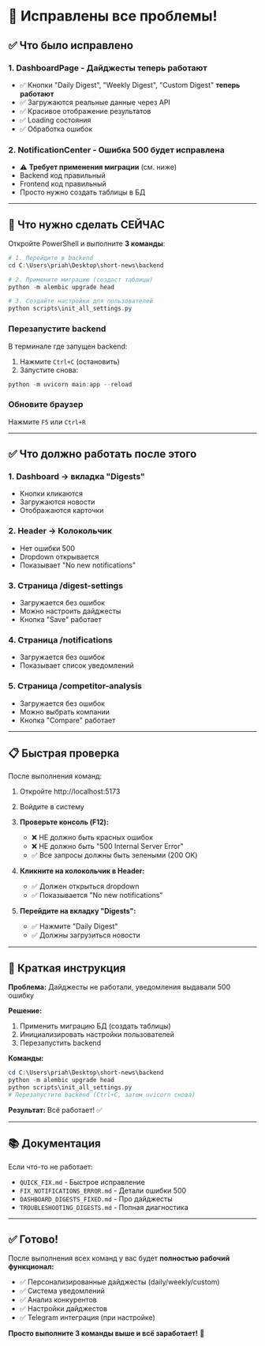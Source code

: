 # 🔧 Исправлены все проблемы!

## ✅ Что было исправлено

### 1. DashboardPage - Дайджесты теперь работают
- ✅ Кнопки "Daily Digest", "Weekly Digest", "Custom Digest" **теперь работают**
- ✅ Загружаются реальные данные через API
- ✅ Красивое отображение результатов
- ✅ Loading состояния
- ✅ Обработка ошибок

### 2. NotificationCenter - Ошибка 500 будет исправлена
- ⚠️ **Требует применения миграции** (см. ниже)
- Backend код правильный
- Frontend код правильный
- Просто нужно создать таблицы в БД

---

## 🚀 Что нужно сделать СЕЙЧАС

Откройте PowerShell и выполните **3 команды**:

```powershell
# 1. Перейдите в backend
cd C:\Users\priah\Desktop\short-news\backend

# 2. Примените миграцию (создаст таблицы)
python -m alembic upgrade head

# 3. Создайте настройки для пользователей
python scripts\init_all_settings.py
```

### Перезапустите backend

В терминале где запущен backend:
1. Нажмите `Ctrl+C` (остановить)
2. Запустите снова:
```powershell
python -m uvicorn main:app --reload
```

### Обновите браузер

Нажмите `F5` или `Ctrl+R`

---

## ✅ Что должно работать после этого

### 1. Dashboard → вкладка "Digests"
- Кнопки кликаются
- Загружаются новости
- Отображаются карточки

### 2. Header → Колокольчик
- Нет ошибки 500
- Dropdown открывается
- Показывает "No new notifications"

### 3. Страница /digest-settings
- Загружается без ошибок
- Можно настроить дайджесты
- Кнопка "Save" работает

### 4. Страница /notifications
- Загружается без ошибок
- Показывает список уведомлений

### 5. Страница /competitor-analysis
- Загружается без ошибок
- Можно выбрать компании
- Кнопка "Compare" работает

---

## 📋 Быстрая проверка

После выполнения команд:

1. Откройте http://localhost:5173
2. Войдите в систему
3. **Проверьте консоль (F12):**
   - ❌ НЕ должно быть красных ошибок
   - ❌ НЕ должно быть "500 Internal Server Error"
   - ✅ Все запросы должны быть зелеными (200 OK)

4. **Кликните на колокольчик в Header:**
   - ✅ Должен открыться dropdown
   - ✅ Показывается "No new notifications"

5. **Перейдите на вкладку "Digests":**
   - ✅ Нажмите "Daily Digest"
   - ✅ Должны загрузиться новости

---

## 🎯 Краткая инструкция

**Проблема:** Дайджесты не работали, уведомления выдавали 500 ошибку

**Решение:** 
1. Применить миграцию БД (создать таблицы)
2. Инициализировать настройки пользователей
3. Перезапустить backend

**Команды:**
```powershell
cd C:\Users\priah\Desktop\short-news\backend
python -m alembic upgrade head
python scripts\init_all_settings.py
# Перезапустите backend (Ctrl+C, затем uvicorn снова)
```

**Результат:** Всё работает! ✅

---

## 📚 Документация

Если что-то не работает:

- `QUICK_FIX.md` - Быстрое исправление
- `FIX_NOTIFICATIONS_ERROR.md` - Детали ошибки 500
- `DASHBOARD_DIGESTS_FIXED.md` - Про дайджесты
- `TROUBLESHOOTING_DIGESTS.md` - Полная диагностика

---

## ✅ Готово!

После выполнения всех команд у вас будет **полностью рабочий функционал:**

- ✅ Персонализированные дайджесты (daily/weekly/custom)
- ✅ Система уведомлений
- ✅ Анализ конкурентов
- ✅ Настройки дайджестов
- ✅ Telegram интеграция (при настройке)

**Просто выполните 3 команды выше и всё заработает!** 🎉



